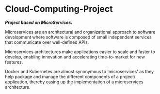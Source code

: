 # Cloud-Computing-Project
***Project based on MicroServices.***


Microservices are an architectural and organizational approach to software development where software is composed of small independent services that communicate over well-defined APIs. 

Microservices architectures make applications easier to scale and faster to develop, enabling innovation and accelerating time-to-market for new features. 

Docker and Kubernetes are almost synonymous to 'microservices' as they help package and manage the different components of a project/ application, thereby easing up the implementation of a microservices architecture.
